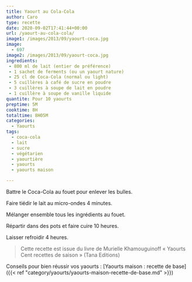 ```yaml
---
title: Yaourt au Cola-Cola
author: Caro
type: recette
date: 2020-09-02T17:41:44+00:00
url: /yaourt-au-cola-cola/
image1: /images/2013/09/yaourt-coca.jpg
image:
  - 697
image2: /images/2013/09/yaourt-coca.jpg
ingredients:
 - 800 ml de lait (entier de préférence)
 - 1 sachet de ferments (ou un yaourt nature)
 - 25 cl de Coca-Cola (normal ou light)
 - 5 cuillères à café de sucre en poudre
 - 3 cuillères à soupe de lait en poudre
 - 1 cuillère à soupe de vanille liquide
quantite: Pour 10 yaourts
preptime: 5M
cooktime: 8H
totaltime: 8H05M
categories:
  - Yaourts
tags:
  - coca-cola
  - lait
  - sucre
  - végétarien
  - yaourtière
  - yaourts
  - yaourts maison

---
```

Battre le Coca-Cola au fouet pour enlever les bulles.

Faire tiédir le lait au micro-ondes 4 minutes.

Mélanger ensemble tous les ingrédients au fouet.

Répartir dans des pots et faire cuire 10 heures.

Laisser refroidir 4 heures.

> Cette recette est issue du livre de Murielle Khamouguinoff « Yaourts Cent recettes de saison » (Tana Editions)

Conseils pour bien réussir vos yaourts : [Yaourts maison : recette de base]({{< ref "category/yaourts/yaourts-maison-recette-de-base.md" >}})
